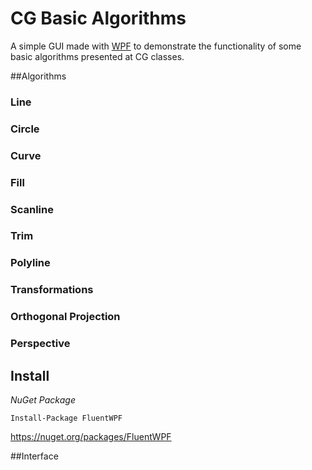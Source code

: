 # CG Basic Algorithms
A simple GUI made with [WPF](https://github.com/sourcechord/FluentWPF) to demonstrate the functionality of some basic algorithms presented 
at CG classes.

##Algorithms
### Line
### Circle
### Curve
### Fill
### Scanline
### Trim
### Polyline
### Transformations
### Orthogonal Projection
### Perspective

## Install
*NuGet Package*
```
Install-Package FluentWPF
```
https://nuget.org/packages/FluentWPF

##Interface
<h1 align="center">
<img src="./docs/example.png width=512/><br />
</h1>
